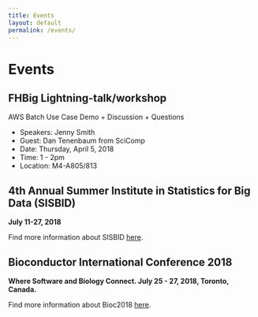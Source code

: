 ```yaml
---
title: Events
layout: default
permalink: /events/
---
```


# Events

## FHBig Lightning-talk/workshop
AWS Batch Use Case Demo + Discussion + Questions 
- Speakers: Jenny Smith 
- Guest: Dan Tenenbaum from SciComp
- Date: Thursday, April 5, 2018
- Time: 1 - 2pm
- Location: M4-A805/813

## 4th Annual Summer Institute in Statistics for Big Data (SISBID)
__July 11-27, 2018__

Find more information about SISBID [here](http://www.biostat.washington.edu/suminst/sisbid).

## Bioconductor International Conference 2018
__Where Software and Biology Connect. July 25 - 27, 2018, Toronto, Canada.__

Find more information about Bioc2018 [here](http://bioc2018.bioconductor.org/).
